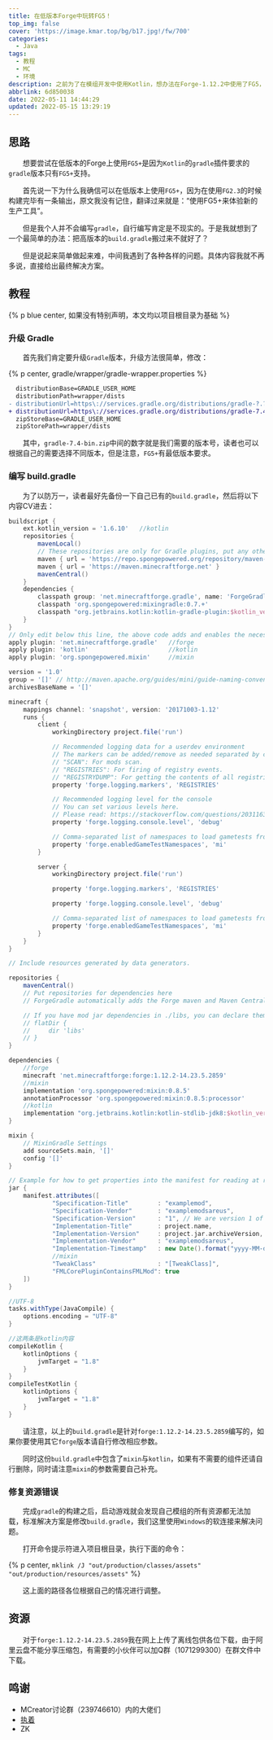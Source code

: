 ```yaml
---
title: 在低版本Forge中玩转FG5！
top_img: false
cover: 'https://image.kmar.top/bg/b17.jpg!/fw/700'
categories:
  - Java
tags:
  - 教程
  - MC
  - 环境
description: 之前为了在模组开发中使用Kotlin，想办法在Forge-1.12.2中使用了FG5，当时着实是废了不少功夫，所以写个教程记录一下。
abbrlink: 6d850038
date: 2022-05-11 14:44:29
updated: 2022-05-15 13:29:19
---
```


## 思路

&emsp;&emsp;想要尝试在低版本的Forge上使用`FG5+`是因为`Kotlin`的`gradle`插件要求的`gradle`版本只有`FG5+`支持。

&emsp;&emsp;首先说一下为什么我确信可以在低版本上使用`FG5+`，因为在使用`FG2.3`的时候构建完毕有一条输出，原文我没有记住，翻译过来就是：“使用FG5+来体验新的生产工具”。

&emsp;&emsp;但是我个人并不会编写`gradle`，自行编写肯定是不现实的。于是我就想到了一个最简单的办法：把高版本的`build.gradle`搬过来不就好了？

&emsp;&emsp;但是说起来简单做起来难，中间我遇到了各种各样的问题。具体内容我就不再多说，直接给出最终解决方案。

## 教程

{% p blue center, 如果没有特别声明，本文均以项目根目录为基础 %}

### 升级 Gradle

&emsp;&emsp;首先我们肯定要升级`Gradle`版本，升级方法很简单，修改：

{% p center, gradle/wrapper/gradle-wrapper.properties %}

```diff
  distributionBase=GRADLE_USER_HOME
  distributionPath=wrapper/dists
- distributionUrl=https\://services.gradle.org/distributions/gradle-?.?-bin.zip
+ distributionUrl=https\://services.gradle.org/distributions/gradle-7.4-bin.zip
  zipStoreBase=GRADLE_USER_HOME
  zipStorePath=wrapper/dists
```

&emsp;&emsp;其中，`gradle-7.4-bin.zip`中间的数字就是我们需要的版本号，读者也可以根据自己的需要选择不同版本，但是注意，`FG5+`有最低版本要求。

### 编写 build.gradle

&emsp;&emsp;为了以防万一，读者最好先备份一下自己已有的`build.gradle`，然后将以下内容CV进去：

```groovy
buildscript {
    ext.kotlin_version = '1.6.10'   //kotlin
    repositories {
        mavenLocal()
        // These repositories are only for Gradle plugins, put any other repositories in the repository block further below
        maven { url = 'https://repo.spongepowered.org/repository/maven-public/' }
        maven { url = 'https://maven.minecraftforge.net' }
        mavenCentral()
    }
    dependencies {
        classpath group: 'net.minecraftforge.gradle', name: 'ForgeGradle', version: '5.1.+', changing: true
        classpath 'org.spongepowered:mixingradle:0.7.+'                         //mixin
        classpath "org.jetbrains.kotlin:kotlin-gradle-plugin:$kotlin_version"   //kotlin
    }
}
// Only edit below this line, the above code adds and enables the necessary things for Forge to be setup.
apply plugin: 'net.minecraftforge.gradle'   //forge
apply plugin: 'kotlin'                      //kotlin
apply plugin: 'org.spongepowered.mixin'     //mixin

version = '1.0'
group = '[]' // http://maven.apache.org/guides/mini/guide-naming-conventions.html
archivesBaseName = '[]'

minecraft {
    mappings channel: 'snapshot', version: '20171003-1.12'
    runs {
        client {
            workingDirectory project.file('run')

            // Recommended logging data for a userdev environment
            // The markers can be added/remove as needed separated by commas.
            // "SCAN": For mods scan.
            // "REGISTRIES": For firing of registry events.
            // "REGISTRYDUMP": For getting the contents of all registries.
            property 'forge.logging.markers', 'REGISTRIES'

            // Recommended logging level for the console
            // You can set various levels here.
            // Please read: https://stackoverflow.com/questions/2031163/when-to-use-the-different-log-levels
            property 'forge.logging.console.level', 'debug'

            // Comma-separated list of namespaces to load gametests from. Empty = all namespaces.
            property 'forge.enabledGameTestNamespaces', 'mi'
        }

        server {
            workingDirectory project.file('run')

            property 'forge.logging.markers', 'REGISTRIES'

            property 'forge.logging.console.level', 'debug'

            // Comma-separated list of namespaces to load gametests from. Empty = all namespaces.
            property 'forge.enabledGameTestNamespaces', 'mi'
        }
    }
}

// Include resources generated by data generators.

repositories {
    mavenCentral()
    // Put repositories for dependencies here
    // ForgeGradle automatically adds the Forge maven and Maven Central for you

    // If you have mod jar dependencies in ./libs, you can declare them as a repository like so:
    // flatDir {
    //     dir 'libs'
    // }
}

dependencies {
    //forge
    minecraft 'net.minecraftforge:forge:1.12.2-14.23.5.2859'
    //mixin
    implementation 'org.spongepowered:mixin:0.8.5'
    annotationProcessor 'org.spongepowered:mixin:0.8.5:processor'
    //kotlin
    implementation "org.jetbrains.kotlin:kotlin-stdlib-jdk8:$kotlin_version"
}

mixin {
    // MixinGradle Settings
    add sourceSets.main, '[]'
    config '[]'
}

// Example for how to get properties into the manifest for reading at runtime.
jar {
    manifest.attributes([
            "Specification-Title"        : "examplemod",
            "Specification-Vendor"       : "examplemodsareus",
            "Specification-Version"      : "1", // We are version 1 of ourselves
            "Implementation-Title"       : project.name,
            "Implementation-Version"     : project.jar.archiveVersion,
            "Implementation-Vendor"      : "examplemodsareus",
            "Implementation-Timestamp"   : new Date().format("yyyy-MM-dd'T'HH:mm:ssZ"),
            //mixin
            "TweakClass"                 : "[TweakClass]",
            "FMLCorePluginContainsFMLMod": true
    ])
}

//UTF-8
tasks.withType(JavaCompile) {
    options.encoding = "UTF-8"
}

//这两条是kotlin内容
compileKotlin {
    kotlinOptions {
        jvmTarget = "1.8"
    }
}
compileTestKotlin {
    kotlinOptions {
        jvmTarget = "1.8"
    }
}
```

&emsp;&emsp;请注意，以上的`build.gradle`是针对`forge:1.12.2-14.23.5.2859`编写的，如果你要使用其它`forge`版本请自行修改相应参数。

&emsp;&emsp;同时这份`build.gradle`中包含了`mixin`与`kotlin`，如果有不需要的组件还请自行删除，同时请注意`mixin`的参数需要自己补充。

### 修复资源错误

&emsp;&emsp;完成`gradle`的构建之后，启动游戏就会发现自己模组的所有资源都无法加载，标准解决方案是修改`build.gradle`，我们这里使用`Windows`的软连接来解决问题。

&emsp;&emsp;打开命令提示符进入项目根目录，执行下面的命令：

{% p center, <code>mklink /J &quot;out/production/classes/assets&quot; &quot;out/production/resources/assets&quot;</code> %}

&emsp;&emsp;这上面的路径各位根据自己的情况进行调整。

## 资源

&emsp;&emsp;对于`forge:1.12.2-14.23.5.2859`我在网上上传了离线包供各位下载，由于阿里云盘不能分享压缩包，有需要的小伙伴可以加Q群（1071299300）在群文件中下载。

## 鸣谢

+ MCreator讨论群（239746610）内的大佬们
+ [执着](https://github.com/luiqn2007)
+ ZK